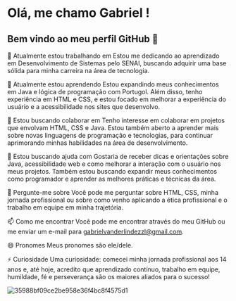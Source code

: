 # Olá, me chamo Gabriel ! 
## Bem vindo ao meu perfil GitHub 👋
<!--
**GabrielVanderlinde/GabrielVanderlinde** is a ✨ _special_ ✨ repository because its `README.md` (this file) appears on your GitHub profile.
-->

🔭 Atualmente estou trabalhando em
Estou me dedicando ao aprendizado em Desenvolvimento de Sistemas pelo SENAI, buscando adquirir uma base sólida para minha carreira na área de tecnologia.

🌱 Atualmente estou aprendendo
Estou expandindo meus conhecimentos em Java e lógica de programação com Portugol. Além disso, tenho experiência em HTML e CSS, e estou focado em melhorar a experiência do usuário e a acessibilidade nos sites que desenvolvo.

👯 Estou buscando colaborar em
Tenho interesse em colaborar em projetos que envolvam HTML, CSS e Java. Estou também aberto a aprender mais sobre novas linguagens de programação e tecnologias, para continuar aprimorando minhas habilidades na área de desenvolvimento.

🤔 Estou buscando ajuda com
Gostaria de receber dicas e orientações sobre Java, acessibilidade web e como melhorar a interação com o usuário nos meus projetos. Também estou buscando expandir meus conhecimentos como programador e aprender as melhores práticas e técnicas da área.

💬 Pergunte-me sobre
Você pode me perguntar sobre HTML, CSS, minha jornada profissional ou sobre como venho aplicando a ética profissional e o trabalho em equipe em minha trajetória.

📫 Como me encontrar
Você pode me encontrar através do meu GitHub ou me enviar um e-mail para gabrielvanderlindezzl@gmail.com.

😄 Pronomes
Meus pronomes são ele/dele.

⚡ Curiosidade
Uma curiosidade: comecei minha jornada profissional aos 14 anos e, até hoje, acredito que aprendizado contínuo, trabalho em equipe, humildade, fé e perseverança são os maiores aliados para o sucesso!


![35988bf09ce2be958e36f4bc8f4575d1](https://github.com/user-attachments/assets/d3f13bd4-c266-4c8d-9716-13819f3d73f2)
